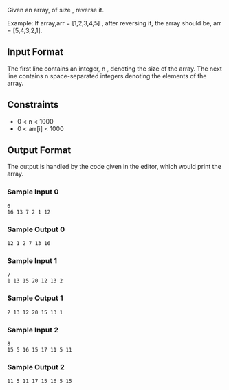 Given an array, of size , reverse it.

Example: If array,arr = [1,2,3,4,5] , after reversing it, the array should be, arr = [5,4,3,2,1].

## Input Format

The first line contains an integer, n , denoting the size of the array. The next line contains  n space-separated integers denoting the elements of the array.

## Constraints
- 0 < n < 1000
- 0 < arr[i] < 1000

## Output Format

The output is handled by the code given in the editor, which would print the array.

### Sample Input 0
```
6
16 13 7 2 1 12 
```
### Sample Output 0
```
12 1 2 7 13 16 
```

### Sample Input 1
```
7
1 13 15 20 12 13 2 
```
### Sample Output 1
```
2 13 12 20 15 13 1 
```
### Sample Input 2
```
8
15 5 16 15 17 11 5 11 
```
### Sample Output 2
```
11 5 11 17 15 16 5 15 
```